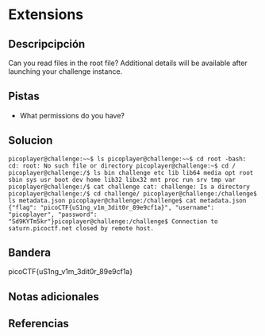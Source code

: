 # Extensions
## Descripcipción
Can you read files in the root file?
Additional details will be available after launching your challenge instance.
## Pistas
- What permissions do you have?
## Solucion
```
picoplayer@challenge:~~$ ls picoplayer@challenge:~~$ cd root -bash: cd: root: No such file or directory picoplayer@challenge:~$ cd / picoplayer@challenge:/$ ls bin challenge etc lib lib64 media opt root sbin sys usr boot dev home lib32 libx32 mnt proc run srv tmp var picoplayer@challenge:/$ cat challenge cat: challenge: Is a directory picoplayer@challenge:/$ cd challenge/ picoplayer@challenge:/challenge$ ls metadata.json picoplayer@challenge:/challenge$ cat metadata.json {"flag": "picoCTF{uS1ng_v1m_3dit0r_89e9cf1a}", "username": "picoplayer", "password": "Sd9KYTm5kr"}picoplayer@challenge:/challenge$ Connection to saturn.picoctf.net closed by remote host.
```
## Bandera
picoCTF{uS1ng_v1m_3dit0r_89e9cf1a}
## Notas adicionales
## Referencias
